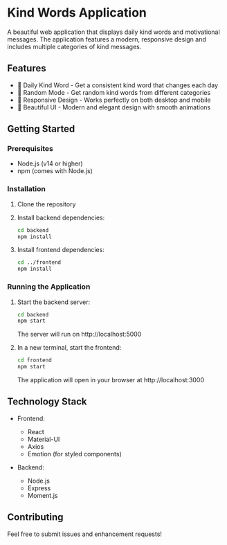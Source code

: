 # Kind Words Application

A beautiful web application that displays daily kind words and motivational messages. The application features a modern, responsive design and includes multiple categories of kind messages.

## Features

- 🌟 Daily Kind Word - Get a consistent kind word that changes each day
- 🎲 Random Mode - Get random kind words from different categories
- 📱 Responsive Design - Works perfectly on both desktop and mobile
- 🎨 Beautiful UI - Modern and elegant design with smooth animations

## Getting Started

### Prerequisites

- Node.js (v14 or higher)
- npm (comes with Node.js)

### Installation

1. Clone the repository
2. Install backend dependencies:
   ```bash
   cd backend
   npm install
   ```

3. Install frontend dependencies:
   ```bash
   cd ../frontend
   npm install
   ```

### Running the Application

1. Start the backend server:
   ```bash
   cd backend
   npm start
   ```
   The server will run on http://localhost:5000

2. In a new terminal, start the frontend:
   ```bash
   cd frontend
   npm start
   ```
   The application will open in your browser at http://localhost:3000

## Technology Stack

- Frontend:
  - React
  - Material-UI
  - Axios
  - Emotion (for styled components)

- Backend:
  - Node.js
  - Express
  - Moment.js

## Contributing

Feel free to submit issues and enhancement requests!
